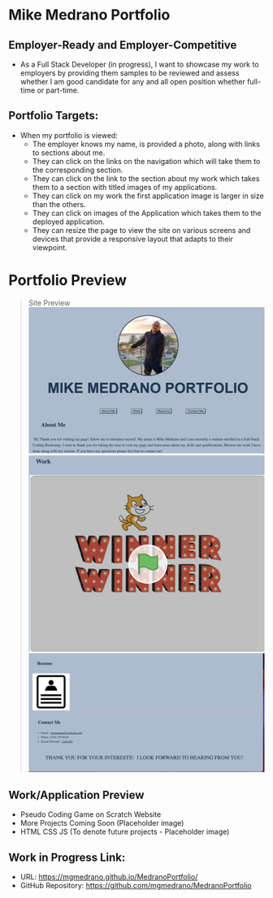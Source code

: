 # Mike Medrano Portfolio

## Employer-Ready and Employer-Competitive
- As a Full Stack Developer (in progress), I want to showcase my work to employers by providing them samples to be reviewed and assess whether I am good candidate for any and all  open position whether full-time or part-time.


## Portfolio Targets:
- When my portfolio is viewed:
    - The employer knows my name, is provided a photo, along with links to sections about me.
    - They can click on the links on the navigation which will take them to the corresponding section. 
    - They can click on the link to the section about my work which takes them to a section with titled images of my applications.
    -  They can click on my work the first application image is larger in size than the others. 
    - They can click on images of the Application which takes them to the deployed application.
    - They can resize the page to view the site on various screens and devices that provide a responsive layout that adapts to their viewpoint.

# Portfolio Preview
> Site Preview 
![Preview](assets/portfolioPrevTop.png)
![Preview](assets/portfolioPrevWork.png)
![Preview](assets/portfolioPreviewResume.png)

## Work/Application Preview
- Pseudo Coding Game on Scratch Website
- More Projects Coming Soon (Placeholder image)
- HTML CSS JS (To denote future projects - Placeholder image)



## Work in Progress Link:
- URL: https://mgmedrano.github.io/MedranoPortfolio/
- GitHub Repository: https://github.com/mgmedrano/MedranoPortfolio